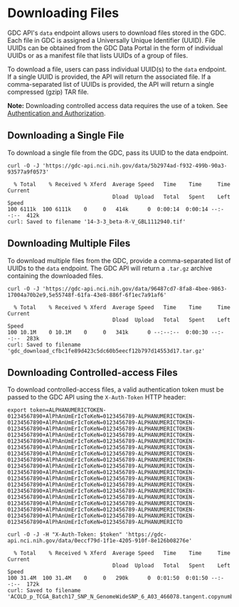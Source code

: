 # Downloading Files

GDC API's `data` endpoint allows users to download files stored in the GDC. Each file in GDC is assigned a Universally Unique Identifier (UUID). File UUIDs can be obtained from the GDC Data Portal in the form of individual UUIDs or as a manifest file that lists UUIDs of a group of files.

To download a file, users can pass individual UUID(s) to the `data` endpoint. If a single UUID is provided, the API will return the associated file. If a comma-separated list of UUIDs is provided, the API will return a single compressed (gzip) TAR file.

**Note:** Downloading controlled access data requires the use of a token. See [Authentication and Authorization](Authentication_and_Authorization.md).

## Downloading a Single File

To download a single file from the GDC, pass its UUID to the data endpoint.

```shell
curl -O -J 'https://gdc-api.nci.nih.gov/data/5b2974ad-f932-499b-90a3-93577a9f0573'
```
```Output
  % Total    % Received % Xferd  Average Speed   Time    Time     Time  Current
                                 Dload  Upload   Total   Spent    Left  Speed
100 6111k  100 6111k    0     0   414k      0  0:00:14  0:00:14 --:--:--  412k
curl: Saved to filename '14-3-3_beta-R-V_GBL1112940.tif'
```

## Downloading Multiple Files

To download multiple files from the GDC, provide a comma-separated list of UUIDs to the `data` endpoint. The GDC API will return a `.tar.gz` archive containing the downloaded files.

```shell
curl -O -J 'https://gdc-api.nci.nih.gov/data/96487cd7-8fa8-4bee-9863-17004a70b2e9,5e55748f-61fa-43e8-886f-6f1ec7a91af6'
```
```Output
  % Total    % Received % Xferd  Average Speed   Time    Time     Time  Current
                                 Dload  Upload   Total   Spent    Left  Speed
100 10.1M    0 10.1M    0     0   341k      0 --:--:--  0:00:30 --:--:--  283k
curl: Saved to filename 'gdc_download_cfbc1fe89d423c5dc60b5eecf12b797d14553d17.tar.gz'
```

## Downloading Controlled-access Files

To download controlled-access files, a valid authentication token must be passed to the GDC API using the `X-Auth-Token` HTTP header:

``` shell
export token=ALPHANUMERICTOKEN-01234567890+AlPhAnUmErIcToKeN=0123456789-ALPHANUMERICTOKEN-01234567890+AlPhAnUmErIcToKeN=0123456789-ALPHANUMERICTOKEN-01234567890+AlPhAnUmErIcToKeN=0123456789-ALPHANUMERICTOKEN-01234567890+AlPhAnUmErIcToKeN=0123456789-ALPHANUMERICTOKEN-01234567890+AlPhAnUmErIcToKeN=0123456789-ALPHANUMERICTOKEN-01234567890+AlPhAnUmErIcToKeN=0123456789-ALPHANUMERICTOKEN-01234567890+AlPhAnUmErIcToKeN=0123456789-ALPHANUMERICTOKEN-01234567890+AlPhAnUmErIcToKeN=0123456789-ALPHANUMERICTOKEN-01234567890+AlPhAnUmErIcToKeN=0123456789-ALPHANUMERICTOKEN-01234567890+AlPhAnUmErIcToKeN=0123456789-ALPHANUMERICTOKEN-01234567890+AlPhAnUmErIcToKeN=0123456789-ALPHANUMERICTOKEN-01234567890+AlPhAnUmErIcToKeN=0123456789-ALPHANUMERICTOKEN-01234567890+AlPhAnUmErIcToKeN=0123456789-ALPHANUMERICTOKEN-01234567890+AlPhAnUmErIcToKeN=0123456789-ALPHANUMERICTOKEN-01234567890+AlPhAnUmErIcToKeN=0123456789-ALPHANUMERICTOKEN-01234567890+AlPhAnUmErIcToKeN=0123456789-ALPHANUMERICTOKEN-01234567890+AlPhAnUmErIcToKeN=0123456789-ALPHANUMERICTOKEN-01234567890+AlPhAnUmErIcToKeN=0123456789-ALPHANUMERICTO

curl -O -J -H "X-Auth-Token: $token" 'https://gdc-api.nci.nih.gov/data/0eccf79d-1f1e-4205-910f-8e126b08276e'
```
```Output
  % Total    % Received % Xferd  Average Speed   Time    Time     Time  Current
                                 Dload  Upload   Total   Spent    Left  Speed
100 31.4M  100 31.4M    0     0   290k      0  0:01:50  0:01:50 --:--:--  172k
curl: Saved to filename 'ACOLD_p_TCGA_Batch17_SNP_N_GenomeWideSNP_6_A03_466078.tangent.copynumber.data.txt'
```
